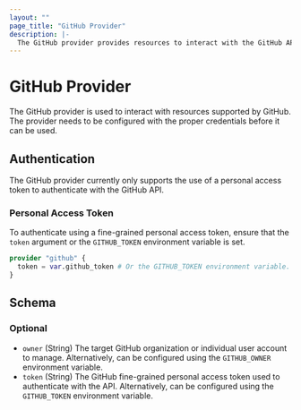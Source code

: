 ```yaml
---
layout: ""
page_title: "GitHub Provider"
description: |-
  The GitHub provider provides resources to interact with the GitHub API.
---
```


# GitHub Provider

The GitHub provider is used to interact with resources supported by
GitHub. The provider needs to be configured with the proper credentials
before it can be used.

## Authentication

The GitHub provider currently only supports the use of a personal access token
to authenticate with the GitHub API.

### Personal Access Token

To authenticate using a fine-grained personal access token, ensure that the
`token` argument or the `GITHUB_TOKEN` environment variable is set.

```terraform
provider "github" {
  token = var.github_token # Or the GITHUB_TOKEN environment variable.
}
```

<!-- schema generated by tfplugindocs -->
## Schema

### Optional

- `owner` (String) The target GitHub organization or individual user account to manage. Alternatively, can be configured using the `GITHUB_OWNER` environment variable.
- `token` (String) The GitHub fine-grained personal access token used to authenticate with the API. Alternatively, can be configured using the `GITHUB_TOKEN` environment variable.
